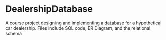 # DealershipDatabase
A course project designing and implementing a database for a hypothetical car dealership. Files include SQL code, ER Diagram, and the relational schema
